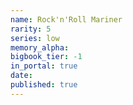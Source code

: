 ```yaml
---
name: Rock'n'Roll Mariner
rarity: 5
series: low
memory_alpha:
bigbook_tier: -1
in_portal: true
date:
published: true
---
```



